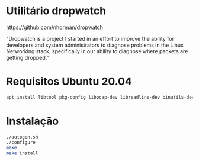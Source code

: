 # Utilitário dropwatch
https://github.com/nhorman/dropwatch

"Dropwatch is a project I started in an effort to improve the ability for developers and system administrators to diagnose problems in the Linux Networking stack, specifically in our ability to diagnose where packets are getting dropped."

# Requisitos Ubuntu 20.04
```bash
apt install libtool pkg-config libpcap-dev libreadline-dev binutils-dev libnl-3-dev libnl-genl-3-dev
```

# Instalação
```bash
./autogen.sh
./configure
make
make install
```

